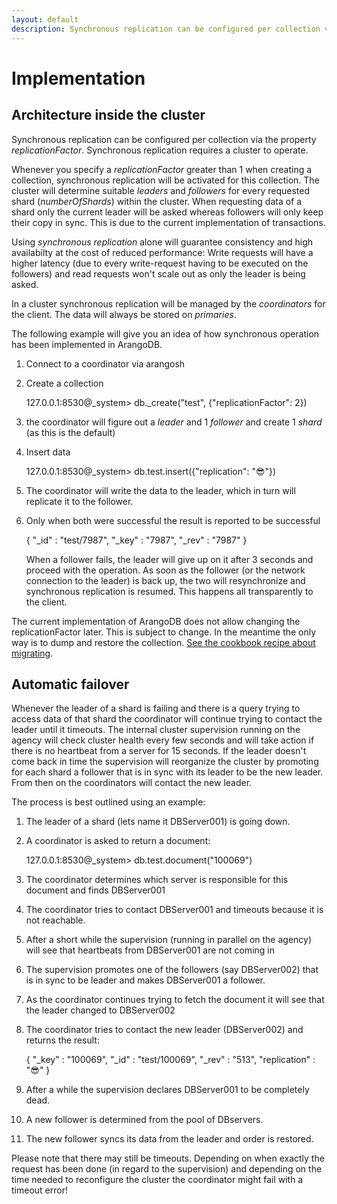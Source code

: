 ```yaml
---
layout: default
description: Synchronous replication can be configured per collection via the property replicationFactor
---
```

Implementation
==============

Architecture inside the cluster
-------------------------------

Synchronous replication can be configured per collection via the property *replicationFactor*. Synchronous replication requires a cluster to operate.

Whenever you specify a *replicationFactor* greater than 1 when creating a collection, synchronous replication will be activated for this collection. The cluster will determine suitable *leaders* and *followers* for every requested shard (*numberOfShards*) within the cluster. When requesting data of a shard only the current leader will be asked whereas followers will only keep their copy in sync. This is due to the current implementation of transactions.

Using *synchronous replication* alone will guarantee consistency and high availabilty at the cost of reduced performance: Write requests will have a higher latency (due to every write-request having to be executed on the followers) and read requests won't scale out as only the leader is being asked.

In a cluster synchronous replication will be managed by the *coordinators* for the client. The data will always be stored on *primaries*.

The following example will give you an idea of how synchronous operation has been implemented in ArangoDB.

1. Connect to a coordinator via arangosh
2. Create a collection

    127.0.0.1:8530@_system> db._create("test", {"replicationFactor": 2})

3. the coordinator will figure out a *leader* and 1 *follower* and create 1 *shard* (as this is the default)
3. Insert data

    127.0.0.1:8530@_system> db.test.insert({"replication": "😎"})

4. The coordinator will write the data to the leader, which in turn will
replicate it to the follower.
5. Only when both were successful the result is reported to be successful

    { 
        "_id" : "test/7987", 
        "_key" : "7987", 
        "_rev" : "7987" 
    }

   When a follower fails, the leader will give up on it after 3 seconds
   and proceed with the operation. As soon as the follower (or the network
   connection to the leader) is back up, the two will resynchronize and
   synchronous replication is resumed. This happens all transparently
   to the client.

The current implementation of ArangoDB does not allow changing the replicationFactor later. This is subject to change. In the meantime the only way is to dump and restore the collection. [See the cookbook recipe about migrating](../cookbook/administration-migrate2-8to3-0.html#controling-the-number-of-shards-and-the-replication-factor).

Automatic failover
------------------

Whenever the leader of a shard is failing and there is a query trying to access data of that shard the coordinator will continue trying to contact the leader until it timeouts.
The internal cluster supervision running on the agency will check cluster health every few seconds and will take action if there is no heartbeat from a server for 15 seconds.
If the leader doesn't come back in time the supervision will reorganize the cluster by promoting for each shard a follower that is in sync with its leader to be the new leader.
From then on the coordinators will contact the new leader.

The process is best outlined using an example:

1. The leader of a shard (lets name it DBServer001) is going down.
2. A coordinator is asked to return a document:

    127.0.0.1:8530@_system> db.test.document("100069")

3. The coordinator determines which server is responsible for this document and finds DBServer001
4. The coordinator tries to contact DBServer001 and timeouts because it is not reachable.
5. After a short while the supervision (running in parallel on the agency) will see that heartbeats from DBServer001 are not coming in
6. The supervision promotes one of the followers (say DBServer002) that is in sync to be leader and makes DBServer001 a follower.
7. As the coordinator continues trying to fetch the document it will see that the leader changed to DBServer002
8. The coordinator tries to contact the new leader (DBServer002) and returns the result:

    { 
        "_key" : "100069", 
        "_id" : "test/100069", 
        "_rev" : "513", 
        "replication" : "😎"
    }
9. After a while the supervision declares DBServer001 to be completely dead.
10. A new follower is determined from the pool of DBservers.
11. The new follower syncs its data from the leader and order is restored.

Please note that there may still be timeouts. Depending on when exactly the request has been done (in regard to the supervision) and depending on the time needed to reconfigure the cluster the coordinator might fail with a timeout error!
